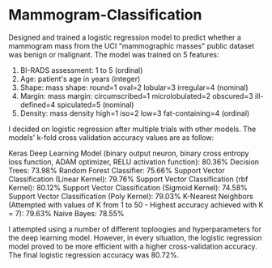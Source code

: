 # Mammogram-Classification

Designed and trained a logistic regression model to predict whether a mammogram mass from the UCI "mammographic masses" public dataset was benign or malignant. The model was trained on 5 features:

1. BI-RADS assessment: 1 to 5 (ordinal)
2. Age: patient's age in years (integer)
3. Shape: mass shape: round=1 oval=2 lobular=3 irregular=4 (nominal)
4. Margin: mass margin: circumscribed=1 microlobulated=2 obscured=3 ill-defined=4 spiculated=5 (nominal)
5. Density: mass density high=1 iso=2 low=3 fat-containing=4 (ordinal)

I decided on logistic regression after multiple trials with other models. The models' k-fold cross validation accuracy values are as follow:

  Keras Deep Learning Model (binary output neuron, binary cross entropy loss function, ADAM optimizer, RELU activation function): 80.36%
  Decision Trees: 73.98%
  Random Forest Classifier: 75.66%
  Support Vector Classification (Linear Kernel): 79.76%
  Support Vector Classification (rbf Kernel): 80.12%
  Support Vector Classification (Sigmoid Kernel): 74.58%
  Support Vector Classification (Poly Kernel): 79.03%
  K-Nearest Neighbors (Attempted with values of K from 1 to 50 - Highest accuracy achieved with K = 7): 79.63%
  Naive Bayes: 78.55%

I attempted using a number of different toploogies and hyperparameters for the deep learning model. However, in every situation, the logistic regression model proved to be more efficient with a higher cross-validation accuracy. The final logistic regression accuracy was 80.72%.
